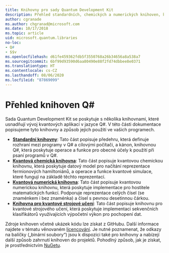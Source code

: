 ```yaml
---
title: Knihovny pro sady Quantum Development Kit
description: Přehled standardních, chemických a numerických knihoven, které jsou součástí sady Microsoft Quantum Development Kit
author: cgranade
ms.author: chgranad@microsoft.com
ms.date: 10/17/2018
ms.topic: article
uid: microsoft.quantum.libraries
no-loc:
- Q#
- $$v
ms.openlocfilehash: d61fe459362fdb5f3550768a26b34656a8a538a7
ms.sourcegitcommit: 6bf99d93590d6aa80490e88f2fd74dbbee8e0371
ms.translationtype: HT
ms.contentlocale: cs-CZ
ms.lasthandoff: 08/06/2020
ms.locfileid: "87869099"
---
```

# <a name="overview-of-no-locq-libraries"></a>Přehled knihoven Q#
Sada Quantum Development Kit se poskytuje s několika knihovnami, které usnadňují vývoj kvantových aplikací v jazyce Q#.
V této části dokumentace popisujeme tyto knihovny a způsob jejich použití ve vašich programech.

- [**Standardní knihovny**](xref:microsoft.quantum.libraries.standard.intro): Tato část popisuje předehru, která definuje rozhraní mezi programy v Q# a cílovými počítači, a kánon, knihovnou Q#, která poskytuje operace a funkce pro obecné účely k použití při psaní programů v Q#.
- [**Kvantová chemická knihovna**](xref:microsoft.quantum.chemistry.concepts.intro): Tato část popisuje kvantovou chemickou knihovnu, která poskytuje datový model pro načítání reprezentace fermionových hamiltoniánů, a operace a funkce kvantové simulace, které fungují na základě těchto reprezentací.
- [**Kvantová numerická knihovna**](xref:microsoft.quantum.numerics.intro): Tato část popisuje kvantovou numerickou knihovnu, která poskytuje implementace pro hostitele matematických funkcí. Podporuje reprezentace celých čísel (se znaménkem i bez znaménka) a čísel s pevnou desetinnou čárkou.
- [**Knihovna pro kvantové strojové učení**](xref:microsoft.quantum.machine-learning.concepts.intro): Tato část popisuje knihovnu pro kvantové strojového učení, která poskytuje implementaci sekvenčních klasifikátorů využívajících výpočetní výkon pro pochopení dat.

Zdroje knihoven včetně ukázek kódu lze získat z GitHubu.
Další informace najdete v tématu věnovaném [licencování](xref:microsoft.quantum.libraries.licensing). Je nutné poznamenat, že odkazy na balíčky („binární soubory“) jsou k dispozici také pro knihovny a nabízejí další způsob zahrnutí knihoven do projektů.
Pohodlný způsob, jak je získat, je prostřednictvím [NuGetu](https://nuget.org).
